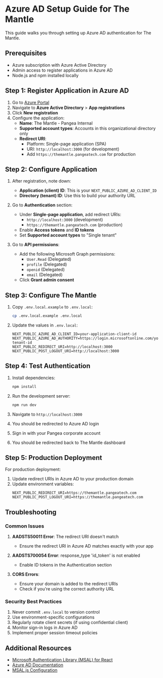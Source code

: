# Azure AD Setup Guide for The Mantle

This guide walks you through setting up Azure AD authentication for The Mantle.

## Prerequisites

- Azure subscription with Azure Active Directory
- Admin access to register applications in Azure AD
- Node.js and npm installed locally

## Step 1: Register Application in Azure AD

1. Go to [Azure Portal](https://portal.azure.com)
2. Navigate to **Azure Active Directory** > **App registrations**
3. Click **New registration**
4. Configure the application:
   - **Name**: The Mantle - Pangea Internal
   - **Supported account types**: Accounts in this organizational directory only
   - **Redirect URI**: 
     - Platform: Single-page application (SPA)
     - URI: `http://localhost:3000` (for development)
     - Add `https://themantle.pangeatech.com` for production

## Step 2: Configure Application

1. After registration, note down:
   - **Application (client) ID**: This is your `NEXT_PUBLIC_AZURE_AD_CLIENT_ID`
   - **Directory (tenant) ID**: Use this to build your authority URL

2. Go to **Authentication** section:
   - Under **Single-page application**, add redirect URIs:
     - `http://localhost:3000` (development)
     - `https://themantle.pangeatech.com` (production)
   - Enable **Access tokens** and **ID tokens**
   - Set **Supported account types** to "Single tenant"

3. Go to **API permissions**:
   - Add the following Microsoft Graph permissions:
     - `User.Read` (Delegated)
     - `profile` (Delegated)
     - `openid` (Delegated)
     - `email` (Delegated)
   - Click **Grant admin consent**

## Step 3: Configure The Mantle

1. Copy `.env.local.example` to `.env.local`:
   ```bash
   cp .env.local.example .env.local
   ```

2. Update the values in `.env.local`:
   ```
   NEXT_PUBLIC_AZURE_AD_CLIENT_ID=your-application-client-id
   NEXT_PUBLIC_AZURE_AD_AUTHORITY=https://login.microsoftonline.com/your-tenant-id
   NEXT_PUBLIC_REDIRECT_URI=http://localhost:3000
   NEXT_PUBLIC_POST_LOGOUT_URI=http://localhost:3000
   ```

## Step 4: Test Authentication

1. Install dependencies:
   ```bash
   npm install
   ```

2. Run the development server:
   ```bash
   npm run dev
   ```

3. Navigate to `http://localhost:3000`
4. You should be redirected to Azure AD login
5. Sign in with your Pangea corporate account
6. You should be redirected back to The Mantle dashboard

## Step 5: Production Deployment

For production deployment:

1. Update redirect URIs in Azure AD to your production domain
2. Update environment variables:
   ```
   NEXT_PUBLIC_REDIRECT_URI=https://themantle.pangeatech.com
   NEXT_PUBLIC_POST_LOGOUT_URI=https://themantle.pangeatech.com
   ```

## Troubleshooting

### Common Issues

1. **AADSTS50011 Error**: The redirect URI doesn't match
   - Ensure the redirect URI in Azure AD matches exactly with your app

2. **AADSTS700054 Error**: response_type 'id_token' is not enabled
   - Enable ID tokens in the Authentication section

3. **CORS Errors**: 
   - Ensure your domain is added to the redirect URIs
   - Check if you're using the correct authority URL

### Security Best Practices

1. Never commit `.env.local` to version control
2. Use environment-specific configurations
3. Regularly rotate client secrets (if using confidential client)
4. Monitor sign-in logs in Azure AD
5. Implement proper session timeout policies

## Additional Resources

- [Microsoft Authentication Library (MSAL) for React](https://github.com/AzureAD/microsoft-authentication-library-for-js/tree/dev/lib/msal-react)
- [Azure AD Documentation](https://docs.microsoft.com/en-us/azure/active-directory/)
- [MSAL.js Configuration](https://docs.microsoft.com/en-us/azure/active-directory/develop/msal-js-initializing-client-applications)